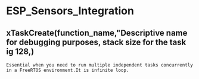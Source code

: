 # ESP_Sensors_Integration

## xTaskCreate(function_name,"Descriptive name for debugging purposes, stack size for the task ig 128,)
    Essential when you need to run multiple independent tasks concurrently in a FreeRTOS environment.It is infinite loop.

